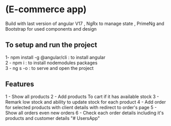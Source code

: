 # (E-commerce app) 
Build with last version of angular V17 , NgRx to manage state , PrimeNg and Bootstrap for used components and design

## To setup and run the project
   1-  npm install -g @angular/cli    : to install angular <br>
   2 - npm i                          : to install nodemodules packages <br>
   3 - ng s -o                        : to serve and open the project <br>


## Features
 1 - Show all products
 2 - Add products To cart if it has available stock
 3 - Remark low stock and ability to update stock for each product
 4 - Add order for selected products with client details with redirect to order's page
 5 - Show all orders even new orders
 6 - Check each order details including it's products and customer details
"# UsersApp" 

